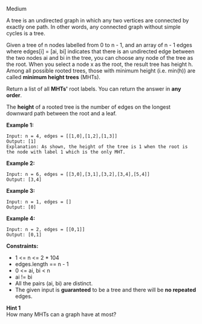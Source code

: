 Medium

A tree is an undirected graph in which any two vertices are connected by exactly one path. In other words, any connected graph without simple cycles is a tree.

Given a tree of n nodes labelled from 0 to n - 1, and an array of n - 1 edges where edges[i] = [ai, bi] indicates that there is an undirected edge between the two nodes ai and bi in the tree, you can choose any node of the tree as the root. When you select a node x as the root, the result tree has height h. Among all possible rooted trees, those with minimum height (i.e. min(h))  are called **minimum height trees** (MHTs).

Return a list of all **MHTs'** root labels. You can return the answer in **any order**.

The **height** of a rooted tree is the number of edges on the longest downward path between the root and a leaf.

 

**Example 1:**

```
Input: n = 4, edges = [[1,0],[1,2],[1,3]]
Output: [1]
Explanation: As shown, the height of the tree is 1 when the root is the node with label 1 which is the only MHT.
```
**Example 2:**

```
Input: n = 6, edges = [[3,0],[3,1],[3,2],[3,4],[5,4]]
Output: [3,4]
```
**Example 3:**
```
Input: n = 1, edges = []
Output: [0]
```
**Example 4:**
```
Input: n = 2, edges = [[0,1]]
Output: [0,1]
```

**Constraints:**

- 1 <= n <= 2 * 104
- edges.length == n - 1
- 0 <= ai, bi < n
- ai != bi
- All the pairs (ai, bi) are distinct.
- The given input is **guaranteed** to be a tree and there will be **no repeated** edges.

**Hint 1**  
How many MHTs can a graph have at most?

